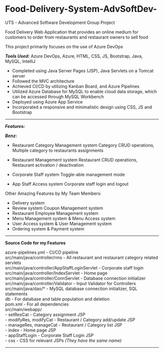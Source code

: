 # Food-Delivery-System-AdvSoftDev-
UTS - Advanced Software Development Group Project 

Food Delivery Web Application that provides an online medium for customers
to order from restaurants and restaurant owners to sell food

This project primarily focuses on the use of Azure DevOps

**_Tools Used:_**
Azure DevOps, Azure, HTML, CSS, JS, Bootstrap, Java, MySQL, IntelliJ

- Completed using Java Server Pages (JSP), Java Servlets on a Tomcat server
- Followed the MVC architecture
- Achieved CI/CD by utilizing Kanban Board, and Azure Pipelines
- Utilized Azure Database for MySQL to enable cloud data storage, which can be accessed through MySQL Workbench
- Deployed using Azure App Service
- Incorporated a responsive and minimalistic design using CSS, JS and Bootstrap

------------------------------------------------------------------

**_Features:_**

**_Benz:_** 
- Restaurant Category Management system 
Category CRUD operations, Multiple category to restaurants assignments

- Restaurant Management system
Restaurant CRUD operations, Restaurant activation / deactivation

- Corporate Staff system
Toggle-able management mode

- App Staff Access system
Corporate staff login and logout

Other Amazing Features by My Team Members:  
- Delivery system
- Review system Coupon Management system
- Restaurant Employee Management system
- Menu Management system & Menu Access system         
- User Access system & User Management system
- Ordering system & Payment system

------------------------------------------------------------------
**Source Code for my Features**

azure-pipelines.yml - CI/CD pipeline  
src/main/java/controller/rms - All restaurant and restaurant category related servlets  
src/main/java/controller/AppStaffLoginServlet - Corporate staff login  
src/main/java/controller/IndexServlet - Home page   
src/main/java/controller/ConnServlet - Database connection initializer 
src/main/java/controller/Validator - Input Validator for Controllers   
src/main/java/dao/* - MySQL database connection initializer, SQL statements  
db - For database and table population and deletion  
pom.xml - For all dependencies  
src/main/webapp/   
      - setResCat - Category assignment JSP  
      - modifyRes, modifyCat - Restaurant / Category add/update JSP  
      - manageRes, manageCat - Restaurant / Category list JSP  
      - index - Home page JSP  
      - appStaffLogin - Corporate Staff Login JSP  
      - css - CSS for relevant JSPs _(They have the same name)_  

------------------------------------------------------------------
